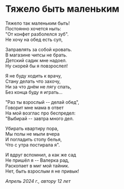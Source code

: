 # Тяжело быть маленьким

Тяжело так маленьким быть!  
Постоянно хочется ныть:  
"От конфет разболелся зуб".  
Не хочу на обед есть суп,  

Заправлять за собой кровать.  
В магазине чипсы не брать.  
Детский садик мне надоел.  
Ну скорей бы я повзрослел!

Я не буду ходить к врачу,  
Стану делать что захочу,   
Ни за что днём не лягу спать,  
Без конца буду я играть...

"Раз ты взрослый -- делай обед",  
Говорит мне мама в ответ  
На мой возглас про беспредел:  
"Выбирай -- завтра много дел.

Убирать квартиру пора,  
Мы полы не мыли вчера  
И погладить стопу белья,  
Что с утра постирала я".

И вдруг вспомнил, а как же сад  
Не пришёл я -- Валерка рад,  
Раскопает в миг мой тайник.  
Нет, быть взрослым я не привык!

*Апрель 2024 г., автору 12 лет*
